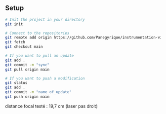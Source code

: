 ## Setup

``` bash
# Init the project in your directory
git init

# Connect to the repositories
git remote add origin https://github.com/Panegyrique/instrumentation-virtuelle.git
git fetch
git checkout main

# If you want to pull an update
git add .
git commit -m "sync"
git pull origin main

# If you want to push a modification
git status
git add . 
git commit -m "name_of_update"
git push origin main
```


distance focal testé : 19,7 cm (laser pas droit)